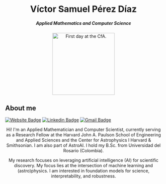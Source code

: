 <h1 align="center"><a>
Víctor Samuel Pérez Díaz</a></h1>
<h5 align="center">Applied Mathematics and Computer Science</h5>
<p align="center">
  <img top="500" height="200" width="200" alt="First day at the CfA." src="https://pbs.twimg.com/profile_images/1580573182360272896/2Ru5bEvs_400x400.jpg">
</p>



## About me
[![Website Badge](https://img.shields.io/badge/-samuelperezdi.com-c14438?style=flat-square&logo=Website&logoColor=white&link=https://samuelperezdi.com)](https://samuelperezdi.com)
[![Linkedin Badge](https://img.shields.io/badge/-samuelperezdiaz-blue?style=flat-square&logo=Linkedin&logoColor=white&link=https://www.linkedin.com/in/samuelperezdiaz/)](https://www.linkedin.com/in/samuelperezdiaz/)
[![Gmail Badge](https://img.shields.io/badge/-vperezdiaz@cfa.harvard.edu-c14438?style=flat-square&logo=Gmail&logoColor=white&link=mailto:vperezdiaz@cfa.harvard.edu)](mailto:vperezdiaz@cfa.harvard.edu)
<a target="_blank" align="center">
 
Hi! I'm an Applied Mathematician and Computer Scientist, currently serving as a Research Fellow at the Harvard John A. Paulson School of Engineering and Applied Sciences and the Center for Astrophysics l Harvard & Smithsonian. I am also part of AstroAI. I hold my B.Sc. from Universidad del Rosario (Colombia). 

My research focuses on leveraging artificial intelligence (AI) for scientific discovery. My focus lies at the intersection of machine learning and (astro)physics. I am interested in foundation models for science, interpretability, and robustness.
